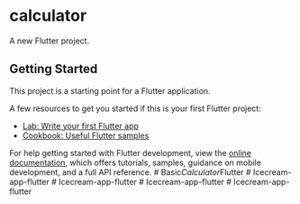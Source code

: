 # calculator

A new Flutter project.

## Getting Started

This project is a starting point for a Flutter application.

A few resources to get you started if this is your first Flutter project:

- [Lab: Write your first Flutter app](https://docs.flutter.dev/get-started/codelab)
- [Cookbook: Useful Flutter samples](https://docs.flutter.dev/cookbook)

For help getting started with Flutter development, view the
[online documentation](https://docs.flutter.dev/), which offers tutorials,
samples, guidance on mobile development, and a full API reference.
#   B a s i c _ C a l c u l a t o r _ F l u t t e r  
 #   I c e c r e a m - a p p - f l u t t e r  
 #   I c e c r e a m - a p p - f l u t t e r  
 #   I c e c r e a m - a p p - f l u t t e r  
 #   I c e c r e a m - a p p - f l u t t e r  
 